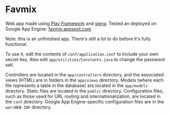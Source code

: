 Favmix
======
Web app made using [Play Framework](http://www.playframework.org) and [siena](http://www.sienaproject.com).
Tested an deployed on Google App Engine: [favmix.appspot.com](http://favmix.appspot.com)

Note: this is an unfinished app. There's still a lot to do before it's fully functional.

To use it, edit the contents of `conf/application.conf` to include your own secret key. Also edit `app/utilities/Constants.java` to change the password salt.

Controllers are located in the `app/controllers` directory, and the associated views (HTML) are in folders in the `app/views` directory. Models (where each file represents a table in the database) are located in the `app/models` directory. Static files are located in the `public` directory. Configuration files, such as those used for URL routing and internationalization, are located in the `conf` directory. Google App Engine-specific configuration files are in the `war/WEB-INF` directory.
